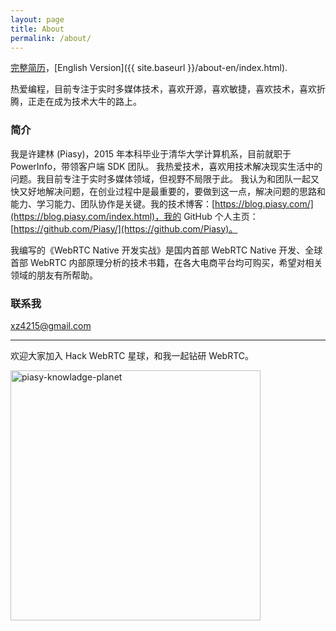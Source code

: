 ```yaml
---
layout: page
title: About
permalink: /about/
---
```


[完整简历](https://piasy.github.io/resume/)，[English Version]({{ site.baseurl }}/about-en/index.html).

热爱编程，目前专注于实时多媒体技术，喜欢开源，喜欢敏捷，喜欢技术，喜欢折腾，正走在成为技术大牛的路上。

### 简介

我是许建林 (Piasy)，2015 年本科毕业于清华大学计算机系，目前就职于 PowerInfo，带领客户端 SDK 团队。 我热爱技术，喜欢用技术解决现实生活中的问题。我目前专注于实时多媒体领域，但视野不局限于此。 我认为和团队一起又快又好地解决问题，在创业过程中是最重要的，要做到这一点，解决问题的思路和能力、学习能力、团队协作是关键。我的技术博客：[https://blog.piasy.com/](https://blog.piasy.com/index.html)，我的 GitHub 个人主页：[https://github.com/Piasy/](https://github.com/Piasy)。

我编写的《WebRTC Native 开发实战》是国内首部 WebRTC Native 开发、全球首部 WebRTC 内部原理分析的技术书籍，在各大电商平台均可购买，希望对相关领域的朋友有所帮助。

### 联系我

[xz4215@gmail.com](mailto:xz4215@gmail.com)

---

欢迎大家加入 Hack WebRTC 星球，和我一起钻研 WebRTC。

<img src="https://imgs.piasy.com/2021-02-01-piasy-knowledge-planet.jpeg" alt="piasy-knowladge-planet" style="height:400px">
